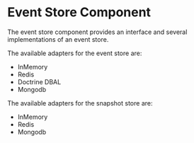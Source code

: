 # Event Store Component

The event store component provides an interface and several implementations of an event store.

The available adapters for the event store are:

* InMemory
* Redis
* Doctrine DBAL
* Mongodb

The available adapters for the snapshot store are:

* InMemory
* Redis
* Mongodb
